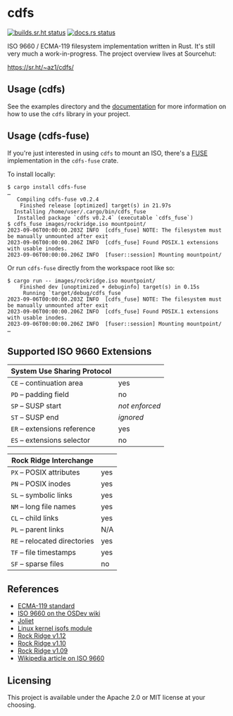 cdfs
====
[![builds.sr.ht status](https://builds.sr.ht/~az1/iso9660-rs/commits/master.svg)](https://builds.sr.ht/~az1/iso9660-rs/commits/master?)
[![docs.rs status](https://docs.rs/cdfs/badge.svg)](https://docs.rs/cdfs/)

ISO 9660 / ECMA-119 filesystem implementation written in Rust.  It's still very much a work-in-progress.  The project overview lives at Sourcehut:

https://sr.ht/~az1/cdfs/

Usage (cdfs)
---------------
See the examples directory and the [documentation](https://docs.rs/cdfs/) for more information on how to use the `cdfs` library in your project.

Usage (cdfs-fuse)
---------------
If you're just interested in using `cdfs` to mount an ISO, there's a [FUSE](https://en.wikipedia.org/wiki/Filesystem_in_Userspace) implementation in the `cdfs-fuse` crate.

To install locally:

```
$ cargo install cdfs-fuse
…
   Compiling cdfs-fuse v0.2.4
    Finished release [optimized] target(s) in 21.97s
  Installing /home/user/.cargo/bin/cdfs_fuse
   Installed package `cdfs v0.2.4` (executable `cdfs_fuse`)
$ cdfs_fuse images/rockridge.iso mountpoint/
2023-09-06T00:00:00.203Z INFO  [cdfs_fuse] NOTE: The filesystem must be manually unmounted after exit
2023-09-06T00:00:00.206Z INFO  [cdfs_fuse] Found POSIX.1 extensions with usable inodes.
2023-09-06T00:00:00.206Z INFO  [fuser::session] Mounting mountpoint/
```

Or run `cdfs-fuse` directly from the workspace root like so:

```
$ cargo run -- images/rockridge.iso mountpoint/
    Finished dev [unoptimized + debuginfo] target(s) in 0.15s
     Running `target/debug/cdfs_fuse`
2023-09-06T00:00:00.203Z INFO  [cdfs_fuse] NOTE: The filesystem must be manually unmounted after exit
2023-09-06T00:00:00.206Z INFO  [cdfs_fuse] Found POSIX.1 extensions with usable inodes.
2023-09-06T00:00:00.206Z INFO  [fuser::session] Mounting mountpoint/
…
```

Supported ISO 9660 Extensions
-----------------------------
| System Use Sharing Protocol  |     |
| ---------------------------- | --- |
| `CE` – continuation area     | yes |
| `PD` – padding field         | no  |
| `SP` – SUSP start            | *not enforced* |
| `ST` – SUSP end              | *ignored*      |
| `ER` – extensions reference  | yes |
| `ES` – extensions selector   | no  |

| Rock Ridge Interchange       |     |
| ---------------------------- |---- |
| `PX` – POSIX attributes      | yes |
| `PN` – POSIX inodes          | yes |
| `SL` – symbolic links        | yes |
| `NM` – long file names       | yes |
| `CL` – child links           | yes |
| `PL` – parent links          | N/A |
| `RE` – relocated directories | yes |
| `TF` – file timestamps       | yes |
| `SF` – sparse files          | no  |

References
----------
* [ECMA-119 standard](https://www.ecma-international.org/publications/standards/Ecma-119.htm)
* [ISO 9660 on the OSDev wiki](https://wiki.osdev.org/ISO_9660)
* [Joliet](http://web.archive.org/web/20230604235448/http://littlesvr.ca/isomaster/resources/JolietSpecification.html)
* [Linux kernel isofs module](https://git.kernel.org/pub/scm/linux/kernel/git/torvalds/linux.git/tree/fs/isofs)
* [Rock Ridge v1.12](http://web.archive.org/web/20230107022048/https://aminet.net/package/docs/misc/RRIP)
* [Rock Ridge v1.10](http://web.archive.org/web/20220924230749/https://ia800605.us.archive.org/16/items/enf_pobox_Rrip/rrip.pdf)
* [Rock Ridge v1.09](http://web.archive.org/web/20230826015627/http://ftpmirror.your.org/pub/misc/bitsavers/projects/cdrom/Rock_Ridge_CD_Proposal_199108.pdf)
* [Wikipedia article on ISO 9660](https://en.wikipedia.org/wiki/ISO_9660)

Licensing
---------
This project is available under the Apache 2.0 or MIT license at your choosing.
